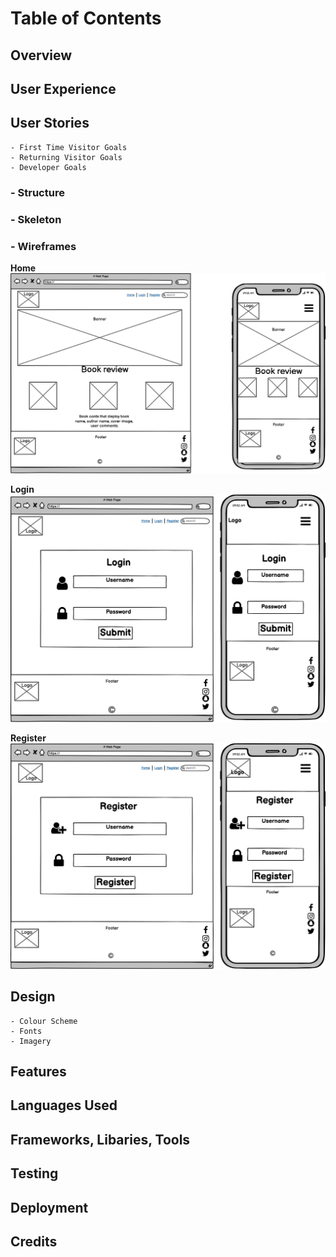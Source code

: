 # Table of Contents
## Overview

## User Experience

## User Stories

    - First Time Visitor Goals
    - Returning Visitor Goals
    - Developer Goals

### - Structure

### - Skeleton

### - Wireframes

**Home**
![Home](assets/Wireframes/Home.png)

**Login**
![Login](assets\Wireframes\Login.png)

**Register**
![Register](assets\Wireframes\Register.png)

## Design

    - Colour Scheme
    - Fonts
    - Imagery

## Features

## Languages Used

## Frameworks, Libaries, Tools

## Testing

## Deployment


## Credits